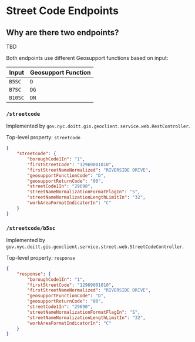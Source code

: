 # Street Code Endpoints

## Why are there two endpoints?

TBD

Both endpoints use different Geosupport functions based on input:

| Input   | Geosupport Function |
| --------| ------------------- |
| `B5SC`  | `D`                 |
| `B7SC`  | `DG`                |
| `B10SC` | `DN`                |

### `/streetcode`

Implemented by `gov.nyc.doitt.gis.geoclient.service.web.RestController`.

Top-level property: `streetcode`

```json
{
    "streetcode": {
        "boroughCode1In": "1",
        "firstStreetCode": "12969001010",
        "firstStreetNameNormalized": "RIVERSIDE DRIVE",
        "geosupportFunctionCode": "D",
        "geosupportReturnCode": "00",
        "streetCode1In": "29690",
        "streetNameNormalizationFormatFlagIn": "S",
        "streetNameNormalizationLengthLimitIn": "32",
        "workAreaFormatIndicatorIn": "C"
    }
}
```

### `/streetcode/b5sc`

Implemented by `gov.nyc.doitt.gis.geoclient.service.street.web.StreetCodeController`.

Top-level property: `response`

```json
{
    "response": {
        "boroughCode1In": "1",
        "firstStreetCode": "12969001010",
        "firstStreetNameNormalized": "RIVERSIDE DRIVE",
        "geosupportFunctionCode": "D",
        "geosupportReturnCode": "00",
        "streetCode1In": "29690",
        "streetNameNormalizationFormatFlagIn": "S",
        "streetNameNormalizationLengthLimitIn": "32",
        "workAreaFormatIndicatorIn": "C"
    }
}
```
